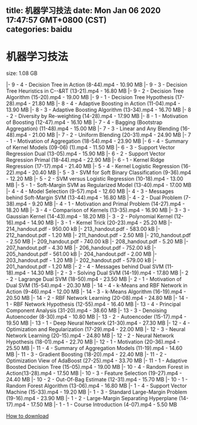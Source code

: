 
title: 机器学习技法
date: Mon Jan 06 2020 17:47:57 GMT+0800 (CST)    
categories: baidu
---

# 机器学习技法
size: 1.08 GB
 
 
|- 9 - 4 - Decision Tree in Action (8-44).mp4 - 10.90 MB
|- 9 - 3 - Decision Tree Heuristics in C--&RT (13-21).mp4 - 16.80 MB
|- 9 - 2 - Decision Tree Algorithm (15-20).mp4 - 19.00 MB
|- 9 - 1 - Decision Tree Hypothesis (17-28).mp4 - 21.80 MB
|- 8 - 4 - Adaptive Boosting in Action (11-04).mp4 - 13.90 MB
|- 8 - 3 - Adaptive Boosting Algorithm (13-34).mp4 - 16.70 MB
|- 8 - 2 - Diversity by Re-weighting (14-28).mp4 - 17.90 MB
|- 8 - 1 - Motivation of Boosting (12-47).mp4 - 16.10 MB
|- 7 - 4 - Bagging (Bootstrap Aggregation) (11-48).mp4 - 15.00 MB
|- 7 - 3 - Linear and Any Blending (16-48).mp4 - 21.00 MB
|- 7 - 2 - Uniform Blending (20-31).mp4 - 24.90 MB
|- 7 - 1 - Motivation of Aggregation (18-54).mp4 - 23.90 MB
|- 6 - 4 - Summary of Kernel Models (09-06) (1).mp4 - 11.50 MB
|- 6 - 3 - Support Vector Regression Dual (13-05).mp4 - 15.90 MB
|- 6 - 2 - Support Vector Regression Primal (18-44).mp4 - 22.90 MB
|- 6 - 1 - Kernel Ridge Regression (17-17).mp4 - 21.40 MB
|- 5 - 4 - Kernel Logistic Regression (16-22).mp4 - 20.40 MB
|- 5 - 3 - SVM for Soft Binary Classification (9-36).mp4 - 12.20 MB
|- 5 - 2 - SVM versus Logistic Regression (10-18).mp4 - 13.00 MB
|- 5 - 1 - Soft-Margin SVM as Regularized Model (13-40).mp4 - 17.00 MB
|- 4 - 4 - Model Selection (9-57).mp4 - 12.60 MB
|- 4 - 3 - Messages behind Soft-Margin SVM (13-44).mp4 - 16.80 MB
|- 4 - 2 - Dual Problem (7-38).mp4 - 9.20 MB
|- 4 - 1 - Motivation and Primal Problem (14-27).mp4 - 18.20 MB
|- 3 - 4 - Comparison of Kernels (13-35).mp4 - 16.90 MB
|- 3 - 3 - Gaussian Kernel (14-43).mp4 - 18.20 MB
|- 3 - 2 - Polynomial Kernel (12-16).mp4 - 14.90 MB
|- 3 - 1 - Kernel Trick (20-23).mp4 - 25.20 MB
|- 214_handout.pdf - 950.00 kB
|- 213_handout.pdf - 583.00 kB
|- 212_handout.pdf - 1.20 MB
|- 211_handout.pdf - 2.50 MB
|- 210_handout.pdf - 2.50 MB
|- 209_handout.pdf - 740.00 kB
|- 208_handout.pdf - 5.20 MB
|- 207_handout.pdf - 4.30 MB
|- 206_handout.pdf - 752.00 kB
|- 205_handout.pdf - 561.00 kB
|- 204_handout.pdf - 2.00 MB
|- 203_handout.pdf - 1.20 MB
|- 202_handout.pdf - 579.00 kB
|- 201_handout.pdf - 1.20 MB
|- 2 - 4 - Messages behind Dual SVM (11-18).mp4 - 14.30 MB
|- 2 - 3 - Solving Dual SVM (14-19).mp4 - 17.80 MB
|- 2 - 2 - Lagrange Dual SVM (18-50).mp4 - 23.50 MB
|- 2 - 1 - Motivation of Dual SVM (15-54).mp4 - 20.30 MB
|- 14 - 4 - k-Means and RBF Network in Action (9-46).mp4 - 12.00 MB
|- 14 - 3 - k-Means Algorithm (16-19).mp4 - 20.50 MB
|- 14 - 2 - RBF Network Learning (20-08).mp4 - 24.80 MB
|- 14 - 1 - RBF Network Hypothesis (12-55).mp4 - 16.40 MB
|- 13 - 4 - Principal Component Analysis (31-20).mp4 - 38.60 MB
|- 13 - 3 - Denoising Autoencoder (8-30).mp4 - 10.80 MB
|- 13 - 2 - Autoencoder (15-17).mp4 - 19.50 MB
|- 13 - 1 - Deep Neural Network (21-30).mp4 - 27.30 MB
|- 12 - 4 - Optimization and Regularization (17-29).mp4 - 22.00 MB
|- 12 - 3 - Neural Network Learning (20-15).mp4 - 24.80 MB
|- 12 - 2 - Neural Network Hypothesis (18-01).mp4 - 22.70 MB
|- 12 - 1 - Motivation (20-36).mp4 - 25.50 MB
|- 11 - 4 - Summary of Aggregation Models (11-19).mp4 - 14.60 MB
|- 11 - 3 - Gradient Boosting (18-20).mp4 - 22.40 MB
|- 11 - 2 - Optimization View of AdaBoost (27-25).mp4 - 33.70 MB
|- 11 - 1 - Adaptive Boosted Decision Tree (15-05).mp4 - 19.00 MB
|- 10 - 4 - Random Forest in Action(13-28).mp4 - 17.50 MB
|- 10 - 3 - Feature Selection (19-27).mp4 - 24.40 MB
|- 10 - 2 - Out-Of-Bag Estimate (12-31).mp4 - 15.70 MB
|- 10 - 1 - Random Forest Algorithm (13-06).mp4 - 16.80 MB
|- 1 - 4 - Support Vector Machine (15-33).mp4 - 19.20 MB
|- 1 - 3 - Standard Large-Margin Problem (19-16).mp4 - 23.90 MB
|- 1 - 2 - Large-Margin Separating Hyperplane (14-17).mp4 - 17.50 MB
|- 1 - 1 - Course Introduction (4-07).mp4 - 5.50 MB

[How to download](https://bpcam.bemobtrk.com/go/2ceec3aa-1ca2-46d6-b9ff-aaa5c184517c?jno=3614)